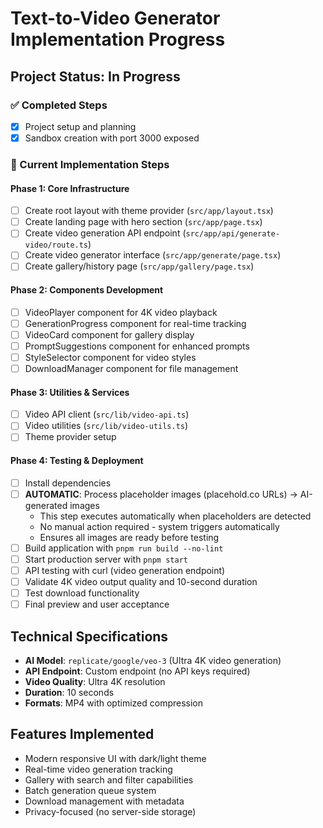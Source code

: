 # Text-to-Video Generator Implementation Progress

## Project Status: In Progress

### ✅ Completed Steps
- [x] Project setup and planning
- [x] Sandbox creation with port 3000 exposed

### 🚀 Current Implementation Steps

#### Phase 1: Core Infrastructure
- [ ] Create root layout with theme provider (`src/app/layout.tsx`)
- [ ] Create landing page with hero section (`src/app/page.tsx`)
- [ ] Create video generation API endpoint (`src/app/api/generate-video/route.ts`)
- [ ] Create video generator interface (`src/app/generate/page.tsx`)
- [ ] Create gallery/history page (`src/app/gallery/page.tsx`)

#### Phase 2: Components Development
- [ ] VideoPlayer component for 4K video playback
- [ ] GenerationProgress component for real-time tracking
- [ ] VideoCard component for gallery display
- [ ] PromptSuggestions component for enhanced prompts
- [ ] StyleSelector component for video styles
- [ ] DownloadManager component for file management

#### Phase 3: Utilities & Services
- [ ] Video API client (`src/lib/video-api.ts`)
- [ ] Video utilities (`src/lib/video-utils.ts`)
- [ ] Theme provider setup

#### Phase 4: Testing & Deployment
- [ ] Install dependencies
- [ ] **AUTOMATIC**: Process placeholder images (placehold.co URLs) → AI-generated images
  - This step executes automatically when placeholders are detected
  - No manual action required - system triggers automatically
  - Ensures all images are ready before testing
- [ ] Build application with `pnpm run build --no-lint`
- [ ] Start production server with `pnpm start`
- [ ] API testing with curl (video generation endpoint)
- [ ] Validate 4K video output quality and 10-second duration
- [ ] Test download functionality
- [ ] Final preview and user acceptance

## Technical Specifications
- **AI Model**: `replicate/google/veo-3` (Ultra 4K video generation)
- **API Endpoint**: Custom endpoint (no API keys required)
- **Video Quality**: Ultra 4K resolution
- **Duration**: 10 seconds
- **Formats**: MP4 with optimized compression

## Features Implemented
- Modern responsive UI with dark/light theme
- Real-time video generation tracking
- Gallery with search and filter capabilities
- Batch generation queue system
- Download management with metadata
- Privacy-focused (no server-side storage)